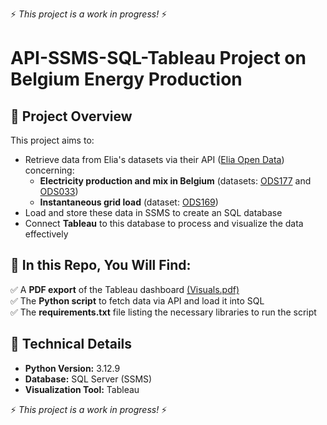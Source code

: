 ⚡ *This project is a work in progress!* ⚡

# API-SSMS-SQL-Tableau Project on Belgium Energy Production

## 🚀 Project Overview

This project aims to:

- Retrieve data from Elia's datasets via their API ([Elia Open Data](https://opendata.elia.be/)) concerning:
  - **Electricity production and mix in Belgium** (datasets: [ODS177](https://opendata.elia.be/explore/dataset/ods177/) and [ODS033](https://opendata.elia.be/explore/dataset/ods033/))
  - **Instantaneous grid load** (dataset: [ODS169](https://opendata.elia.be/explore/dataset/ods169/))
- Load and store these data in SSMS to create an SQL database
- Connect **Tableau** to this database to process and visualize the data effectively

## 📂 In this Repo, You Will Find:

✅ A **PDF export** of the Tableau dashboard [(Visuals.pdf)](https://github.com/slvg01/84.16_Belgium_nrj_grid/blob/main/nrj_mix_work_in_progress.pdf)  
✅ The **Python script** to fetch data via API and load it into SQL  
✅ The **requirements.txt** file listing the necessary libraries to run the script  

## 📌 Technical Details

- **Python Version:** 3.12.9
- **Database:** SQL Server (SSMS)
- **Visualization Tool:** Tableau  

⚡ *This project is a work in progress!* ⚡
